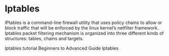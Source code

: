 # Iptables

IPtables is a command-line firewall utility that uses policy chains to allow or block traffic that will be enforced by the linux kernel’s netfilter framework. Iptables packet filtering mechanism is organized into three different kinds of structures: tables, chains and targets.

<BadgeLink badgeText='Read' colorScheme='yellow' href='https://www.hostinger.in/tutorials/iptables-tutorial'>Iptables tutorial</BadgeLink>
<BadgeLink badgeText='Read' colorScheme='yellow' href='https://erravindrapawadia.medium.com/iptables-tutorial-beginners-to-advanced-guide-to-linux-firewall-839e10501759'>Beginners to Advanced Guide Iptables</BadgeLink>
